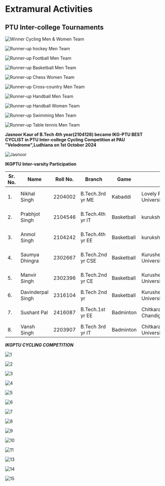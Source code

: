 # Extramural Activities
## PTU Inter-college Tournaments


![Winner Cycling Men & Women Team](Images/PTU/BasketballBoys1st.JPG)  

![Runner-up hockey Men Team](Images/PTU/BasketballGirls1st.JPG)

![Runner-up Football Men  Team](Images/PTU/Chessboys1st.jpeg)

![Runner-up Basketball Men  Team](Images/PTU/ChessGirls1st.jpeg)

![Runner-up Chess Women  Team](Images/PTU/CyclingBoy1st.jpg)

![Runner-up Cross-country Men  Team](Images/PTU/CyclingGirls1st.jpg)

![Runner-up Handball Men  Team](Images/PTU/BadmintonBoys2nd.jpeg)

![Runner-up Handball Women  Team](Images/PTU/CrossCountry2nd.jpeg)

![Runner-up Swimming Men  Team](Images/PTU/Hockey2nd.jpeg)

![Runner-up Table tennis Men  Team](Images/PTU/TableTennisTeamThird.jpeg)


<p align=justify>

**Jasnoor Kaur of B.Tech 4th  year(2104128) became IKG-PTU BEST CYCLIST  in PTU Inter-college Cycling Competition at PAU "Velodrome",Ludhiana   on 1st October 2024**  
<p align=justify>


![Jasnoor](Images/Star/jasnoor.jpg)  

**IKGPTU Inter-varsity Participation**


| Sr. No. | Name | Roll No. | Branch | Game | Venue | Dates | Photograph |
| - | -- | - | - |-| - | - | - |
| 1. | Nikhal Singh|2204002 | B.Tech.3rd yr ME |Kabaddi |Lovely Professional University|13th  to 16th  November 2024 | ![Ayush](Images/Uni/1.jpeg) |
| 2. | Prabhjot Singh | 2104546 | B.Tech.4th yr IT |Basketball  |kurukshetra university |25th -28th November 2024 | ![Aman](Images/Uni/2.jpeg) |
| 3. | Anmol Singh| 2104242 | B.Tech.4th yr EE |Basketball |kurukshetra university |25th-28th November 2024 |![Aryan](Images/Uni/3.jpeg) |
| 4. | Saumya Dhingra | 2302667 | B.Tech.2nd yr CSE |Basketball |Kurushetra  University,Kurushetra |25th to 28th November 2024 |![PK](Images/Uni/4.jpeg) |
| 5. | Manvir Singh | 2302396 | B.Tech.2nd yr CE |Basketball |Kurushetra University,Kurushetra| 25th to 28th November 2024 |![Suman](Images/Uni/5.jpeg) |
| 6. | Davinderpal Singh|2316104| B.Tech 2nd  yr|Basketball |Kurushetra  University,Kurushetra|25th to 28th November2024|![Rishav](Images/Uni/6.jpeg) |
| 7. | Sushant Pal | 2416087 | B.Tech.1st yr EE |Badminton |Chitkara  University, Chandigarh| 30th Oct 1st  November 2024 |![Suman](Images/Uni/5.jpeg) |
| 8. | Vansh Singh|2203907| B.Tech 3rd  yr  IT |Badminton |Chitkara  University,Chandigarh|30th oct 1st November2024|![Rishav](Images/Uni/6.jpeg) |

***IKGPTU CYCLING COMPETITION***

![1](Images/CYCLE/1.JPG)

![2](Images/CYCLE/2.JPG)

![3](Images/CYCLE/3.JPG)

![4](Images/CYCLE/4.JPG)

![5](Images/CYCLE/5.JPG)

![6](Images/CYCLE/6.JPG)

![7](Images/CYCLE/7.JPG)

![8](Images/CYCLE/8.JPG)

![9](Images/CYCLE/9.JPG)

![10](Images/CYCLE/10.JPG)

![11](Images/CYCLE/11.JPG)

![13](Images/CYCLE/13.JPG)

![14](Images/CYCLE/14.JPG)

![15](Images/CYCLE/15.JPG)
